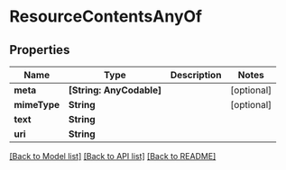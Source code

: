 # ResourceContentsAnyOf

## Properties
Name | Type | Description | Notes
------------ | ------------- | ------------- | -------------
**meta** | **[String: AnyCodable]** |  | [optional] 
**mimeType** | **String** |  | [optional] 
**text** | **String** |  | 
**uri** | **String** |  | 

[[Back to Model list]](../README.md#documentation-for-models) [[Back to API list]](../README.md#documentation-for-api-endpoints) [[Back to README]](../README.md)



